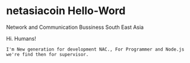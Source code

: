 # netasiacoin Hello-Word
Network and Communication Bussiness South East Asia

 Hi. Humans!
 
    I'm New generation for development NAC., For Programmer and Node.js we're find then for supervisor.
